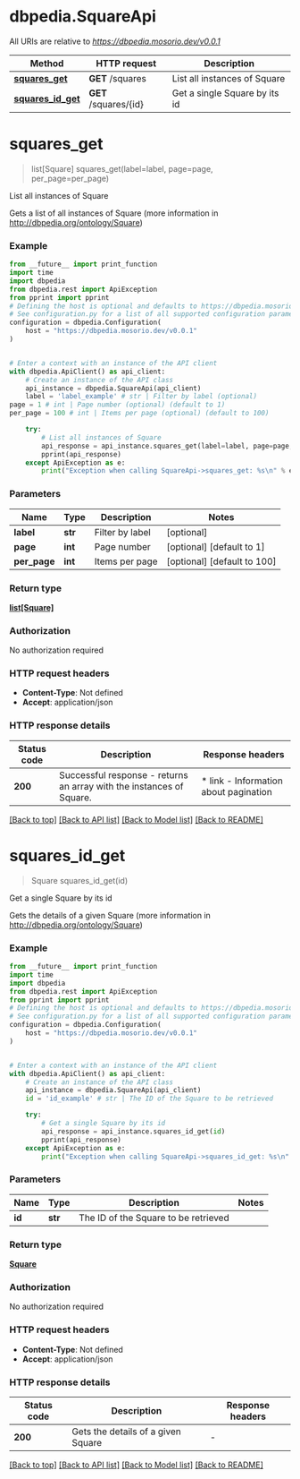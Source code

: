 # dbpedia.SquareApi

All URIs are relative to *https://dbpedia.mosorio.dev/v0.0.1*

Method | HTTP request | Description
------------- | ------------- | -------------
[**squares_get**](SquareApi.md#squares_get) | **GET** /squares | List all instances of Square
[**squares_id_get**](SquareApi.md#squares_id_get) | **GET** /squares/{id} | Get a single Square by its id


# **squares_get**
> list[Square] squares_get(label=label, page=page, per_page=per_page)

List all instances of Square

Gets a list of all instances of Square (more information in http://dbpedia.org/ontology/Square)

### Example

```python
from __future__ import print_function
import time
import dbpedia
from dbpedia.rest import ApiException
from pprint import pprint
# Defining the host is optional and defaults to https://dbpedia.mosorio.dev/v0.0.1
# See configuration.py for a list of all supported configuration parameters.
configuration = dbpedia.Configuration(
    host = "https://dbpedia.mosorio.dev/v0.0.1"
)


# Enter a context with an instance of the API client
with dbpedia.ApiClient() as api_client:
    # Create an instance of the API class
    api_instance = dbpedia.SquareApi(api_client)
    label = 'label_example' # str | Filter by label (optional)
page = 1 # int | Page number (optional) (default to 1)
per_page = 100 # int | Items per page (optional) (default to 100)

    try:
        # List all instances of Square
        api_response = api_instance.squares_get(label=label, page=page, per_page=per_page)
        pprint(api_response)
    except ApiException as e:
        print("Exception when calling SquareApi->squares_get: %s\n" % e)
```

### Parameters

Name | Type | Description  | Notes
------------- | ------------- | ------------- | -------------
 **label** | **str**| Filter by label | [optional] 
 **page** | **int**| Page number | [optional] [default to 1]
 **per_page** | **int**| Items per page | [optional] [default to 100]

### Return type

[**list[Square]**](Square.md)

### Authorization

No authorization required

### HTTP request headers

 - **Content-Type**: Not defined
 - **Accept**: application/json

### HTTP response details
| Status code | Description | Response headers |
|-------------|-------------|------------------|
**200** | Successful response - returns an array with the instances of Square. |  * link - Information about pagination <br>  |

[[Back to top]](#) [[Back to API list]](../README.md#documentation-for-api-endpoints) [[Back to Model list]](../README.md#documentation-for-models) [[Back to README]](../README.md)

# **squares_id_get**
> Square squares_id_get(id)

Get a single Square by its id

Gets the details of a given Square (more information in http://dbpedia.org/ontology/Square)

### Example

```python
from __future__ import print_function
import time
import dbpedia
from dbpedia.rest import ApiException
from pprint import pprint
# Defining the host is optional and defaults to https://dbpedia.mosorio.dev/v0.0.1
# See configuration.py for a list of all supported configuration parameters.
configuration = dbpedia.Configuration(
    host = "https://dbpedia.mosorio.dev/v0.0.1"
)


# Enter a context with an instance of the API client
with dbpedia.ApiClient() as api_client:
    # Create an instance of the API class
    api_instance = dbpedia.SquareApi(api_client)
    id = 'id_example' # str | The ID of the Square to be retrieved

    try:
        # Get a single Square by its id
        api_response = api_instance.squares_id_get(id)
        pprint(api_response)
    except ApiException as e:
        print("Exception when calling SquareApi->squares_id_get: %s\n" % e)
```

### Parameters

Name | Type | Description  | Notes
------------- | ------------- | ------------- | -------------
 **id** | **str**| The ID of the Square to be retrieved | 

### Return type

[**Square**](Square.md)

### Authorization

No authorization required

### HTTP request headers

 - **Content-Type**: Not defined
 - **Accept**: application/json

### HTTP response details
| Status code | Description | Response headers |
|-------------|-------------|------------------|
**200** | Gets the details of a given Square |  -  |

[[Back to top]](#) [[Back to API list]](../README.md#documentation-for-api-endpoints) [[Back to Model list]](../README.md#documentation-for-models) [[Back to README]](../README.md)

